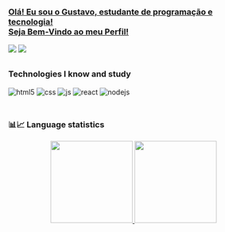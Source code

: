 <h3><u> Olá! Eu sou o Gustavo, estudante de programação e tecnologia! 
<br>Seja Bem-Vindo ao meu Perfil!</u></h3>
<div> 
  <a href="https://www.instagram.com/gustalmd/" target="_blank"><img src="https://img.shields.io/badge/-Instagram-%23E4405F?style=for-the-badge&logo=instagram&logoColor=white" target="_blank"></a>   
  <a href = "mailto:ribeiroalgustavo@gmail.com"><img src="https://img.shields.io/badge/-Gmail-%23333?style=for-the-badge&logo=gmail&logoColor=white" target="_blank"></a>
  
  ##
  
### Technologies I know and study

<div style="display: inline_block">
  <img align="center" alt="html5" src="https://img.shields.io/badge/HTML5-E34F26?style=for-the-badge&logo=html5&logoColor=white" />
  <img align="center" alt="css" src="https://img.shields.io/badge/CSS3-1572B6?style=for-the-badge&logo=css3&logoColor=white" />
  <img align="center" alt="js" src="https://img.shields.io/badge/JavaScript-F7DF1E?style=for-the-badge&logo=javascript&logoColor=black" />
  <img align="center" alt="react" src="https://img.shields.io/badge/Java-20232A?style=for-the-badge&logo=java&logoColor=61DAFB" />
  <img align="center" alt="nodejs" src="https://img.shields.io/badge/PHP-43853D?style=for-the-badge&logo=php&logoColor=white" />
</div><br/>
  
  ##

### 📊📈 Language statistics
<div align="center" style="display:inline_block; margin-left: auto; margin-right: auto;">
  <a href="https://github.com/GustAlmd">
 <img height="165em" src="https://github-readme-stats.vercel.app/api?username=GustAlmd&show_icons=true&theme=react&include_all_commits=true&count_private=true"/>
  <img height="165em" src="https://github-readme-stats.vercel.app/api/top-langs/?username=GustAlmd&layout=compact&langs_count=7&theme=react"/>
</div>
  

